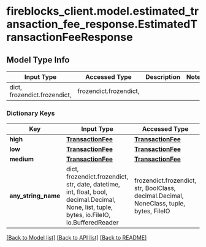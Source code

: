 # fireblocks_client.model.estimated_transaction_fee_response.EstimatedTransactionFeeResponse

## Model Type Info
Input Type | Accessed Type | Description | Notes
------------ | ------------- | ------------- | -------------
dict, frozendict.frozendict,  | frozendict.frozendict,  |  | 

### Dictionary Keys
Key | Input Type | Accessed Type | Description | Notes
------------ | ------------- | ------------- | ------------- | -------------
**high** | [**TransactionFee**](TransactionFee.md) | [**TransactionFee**](TransactionFee.md) |  | 
**low** | [**TransactionFee**](TransactionFee.md) | [**TransactionFee**](TransactionFee.md) |  | 
**medium** | [**TransactionFee**](TransactionFee.md) | [**TransactionFee**](TransactionFee.md) |  | 
**any_string_name** | dict, frozendict.frozendict, str, date, datetime, int, float, bool, decimal.Decimal, None, list, tuple, bytes, io.FileIO, io.BufferedReader | frozendict.frozendict, str, BoolClass, decimal.Decimal, NoneClass, tuple, bytes, FileIO | any string name can be used but the value must be the correct type | [optional]

[[Back to Model list]](../../README.md#documentation-for-models) [[Back to API list]](../../README.md#documentation-for-api-endpoints) [[Back to README]](../../README.md)

